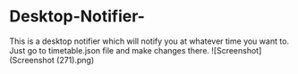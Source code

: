 # Desktop-Notifier- 
This is a desktop notifier which will notify you at whatever time you want to. Just go to timetable.json file and make changes there. 
![Screenshot](Screenshot (271).png)

